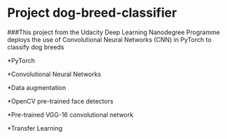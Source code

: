 # Project dog-breed-classifier

###This project from the Udacity Deep Learning Nanodegree Programme deploys the use of Convolutional Neural Networks (CNN) in PyTorch to classify dog breeds
    
*PyTorch

*Convolutional Neural Networks 

*Data augmentation

*OpenCV pre-trained face detectors

*Pre-trained VGG-16 convolutional network

*Transfer Learning
    
   
